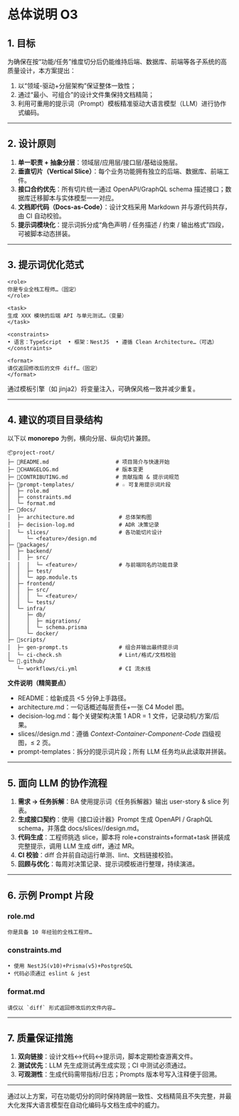 # 总体说明 O3

## 1. 目标
为确保在按“功能/任务”维度切分后仍能维持后端、数据库、前端等各子系统的高质量设计，本方案提出：
1. 以“领域-驱动+分层架构”保证整体一致性；
2. 通过“最小、可组合”的设计文件集保持文档精简；
3. 利用可重用的提示词（Prompt）模板精准驱动大语言模型（LLM）进行协作式编码。

---

## 2. 设计原则
1. **单一职责 + 抽象分层**：领域层/应用层/接口层/基础设施层。
2. **垂直切片（Vertical Slice）**：每个业务功能拥有独立的后端、数据库、前端工件。
3. **接口合约优先**：所有切片统一通过 OpenAPI/GraphQL schema 描述接口；数据库迁移脚本与实体模型一一对应。
4. **文档即代码（Docs-as-Code）**：设计文档采用 Markdown 并与源代码共存，由 CI 自动校验。
5. **提示词模块化**：提示词拆分成“角色声明 / 任务描述 / 约束 / 输出格式”四段，可被脚本动态拼装。

---

## 3. 提示词优化范式
```
<role>
你是专业全栈工程师…（固定）
</role>

<task>
生成 XXX 模块的后端 API 与单元测试…（变量）
</task>

<constraints>
• 语言：TypeScript  • 框架：NestJS  • 遵循 Clean Architecture…（可选）
</constraints>

<format>
请仅返回修改后的文件 diff…（固定）
</format>
```
通过模板引擎（如 jinja2）将变量注入，可确保风格一致并减少重复。

---

## 4. 建议的项目目录结构
以下以 **monorepo** 为例，横向分层、纵向切片兼顾。

```
📦project-root/
├─ 📄README.md                     # 项目简介与快速开始
├─ 📄CHANGELOG.md                  # 版本变更
├─ 📄CONTRIBUTING.md               # 贡献指南 & 提示词规范
├─ 📄prompt-templates/             # ☆ 可复用提示词片段
│  ├─ role.md
│  ├─ constraints.md
│  └─ format.md
├─ 📄docs/
│  ├─ architecture.md              # 总体架构图
│  ├─ decision-log.md              # ADR 决策记录
│  └─ slices/                      # 各功能切片设计
│     └─ <feature>/design.md
├─ 📄packages/
│  ├─ backend/
│  │  ├─ src/
│  │  │  └─ <feature>/             # 与前端同名的功能目录
│  │  ├─ test/
│  │  └─ app.module.ts
│  ├─ frontend/
│  │  ├─ src/
│  │  │  └─ <feature>/
│  │  └─ tests/
│  └─ infra/
│     ├─ db/
│     │  ├─ migrations/
│     │  └─ schema.prisma
│     └─ docker/
├─ 📄scripts/
│  ├─ gen-prompt.ts                # 组合并输出最终提示词
│  └─ ci-check.sh                  # Lint/格式/文档校验
└─ 📄.github/
   └─ workflows/ci.yml             # CI 流水线
```
**文件说明（精简要点）**
- README：给新成员 <5 分钟上手路径。
- architecture.md：一句话概述每层责任+一张 C4 Model 图。
- decision-log.md：每个关键架构决策 1 ADR = 1 文件，记录动机/方案/后果。
- slices/<feature>/design.md：遵循 _Context-Container-Component-Code_ 四级视图，≤ 2 页。
- prompt-templates：拆分的提示词片段；所有 LLM 任务均从此读取并拼装。

---

## 5. 面向 LLM 的协作流程
1. **需求 → 任务拆解**：BA 使用提示词《任务拆解器》输出 user-story & slice 列表。
2. **生成接口契约**：使用《接口设计器》Prompt 生成 OpenAPI / GraphQL schema，并落盘 docs/slices/<feature>/design.md。
3. **代码生成**：工程师挑选 slice，脚本将 role+constraints+format+task 拼装成完整提示，调用 LLM 生成 diff，通过 MR。
4. **CI 校验**：diff 合并前自动运行单测、lint、文档链接校验。
5. **回顾与优化**：每周对决策记录、提示词模板进行整理，持续演进。

---

## 6. 示例 Prompt 片段
### role.md
```
你是具备 10 年经验的全栈工程师…
```
### constraints.md
```
• 使用 NestJS(v10)+Prisma(v5)+PostgreSQL
• 代码必须通过 eslint & jest
```
### format.md
```
请仅以 `diff` 形式返回修改后的文件内容…
```

---

## 7. 质量保证措施
1. **双向链接**：设计文档↔代码↔提示词，脚本定期检查游离文件。
2. **测试优先**：LLM 先生成测试再生成实现；CI 中测试必须通过。
3. **可观测性**：生成代码需带指标/日志；Prompts 版本号写入注释便于回溯。

---

通过以上方案，可在功能切分的同时保持跨层一致性、文档精简且不失完整，并最大化发挥大语言模型在自动化编码与文档生成中的威力。

